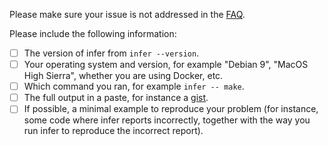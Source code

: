Please make sure your issue is not addressed in the [FAQ](http://fbinfer.com/support.html#troubleshooting).

Please include the following information:
- [ ] The version of infer from `infer --version`.
- [ ] Your operating system and version, for example "Debian 9", "MacOS High Sierra", whether you are using Docker, etc.
- [ ] Which command you ran, for example `infer -- make`.
- [ ] The full output in a paste, for instance a [gist](https://gist.github.com/).
- [ ] If possible, a minimal example to reproduce your problem (for instance, some code where
    infer reports incorrectly, together with the way you run infer to reproduce the incorrect
    report).

